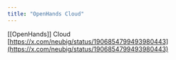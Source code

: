 ```yaml
---
title: "OpenHands Cloud"
---
```


[[OpenHands]] Cloud
[https://x.com/neubig/status/1906854799493980443](https://x.com/neubig/status/1906854799493980443)
